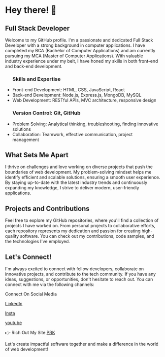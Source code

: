  <h1>Hey there! 👋</h1>
                        					<h2>Full Stack Developer</h2>

<p>Welcome to my GitHub profile. I'm a passionate and dedicated Full Stack Developer with a strong background in computer applications. I have completed my BCA (Bachelor of Computer Applications) and am currently pursuing my MCA (Master of Computer Applications). With valuable industry experience under my belt, I have honed my skills in both front-end and back-end development.</p>
 
<ul>
	<h3>Skills and Expertise</h3>
	<li> Front-end Development: HTML, CSS, JavaScript, React </li>
	<lI> Back-end Development: Node.js, Express.js, MongoDB, MySQL </lI>
	<li> Web Development: RESTful APIs, MVC architecture, responsive design</li>
<h3>Version Control: Git, GitHub</h3>
	<li> Problem Solving: Analytical thinking, troubleshooting, finding innovative solutions </li>
	<li> Collaboration: Teamwork, effective communication, project management </li>
 </ul>
 
<h2>What Sets Me Apart</h2>
<p>I thrive on challenges and love working on diverse projects that push the boundaries of web development. My problem-solving mindset helps me identify efficient and scalable solutions, ensuring a smooth user experience. By staying up-to-date with the latest industry trends and continuously expanding my knowledge, I strive to deliver modern, user-friendly applications.</p>

<h2>Projects and Contributions</h2>
<p>Feel free to explore my GitHub repositories, where you'll find a collection of projects I have worked on. From personal projects to collaborative efforts, each repository represents my dedication and passion for creating high-quality software. You can check out my contributions, code samples, and the technologies I've employed.</p>

<h2>Let's Connect!</h2>
<p>I'm always excited to connect with fellow developers, collaborate on innovative projects, and contribute to the tech community. If you have any ideas, suggestions, or opportunities, don't hesitate to reach out. You can connect with me via the following channels:</p>

Connect On Social Media

 [LinkedIn](https://www.linkedin.com/in/parmar-rohit-k-2b747721b/) 
 
 [Insta](https://www.instagram.com/_prk_design_/) 
 
 [youtube](https://www.youtube.com/@prkdesign) 


👉 Rich Out My Site [PRK](prk.vercel.app)


Let's create impactful software together and make a difference in the world of web development!

